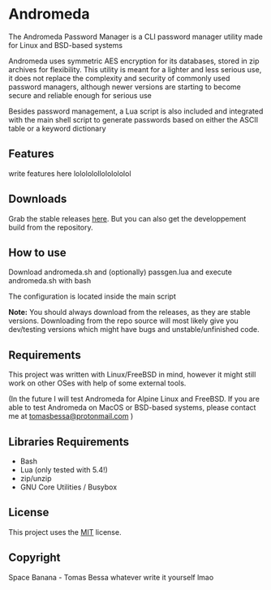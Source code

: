 Andromeda
====
The Andromeda Password Manager is a CLI password manager utility made for Linux and BSD-based systems

Andromeda uses symmetric AES encryption for its databases, stored in zip archives for flexibility. This utility is meant for a lighter and less serious use, it does not replace the complexity and security of commonly used password managers, although newer versions are starting to become secure and reliable enough for serious use

Besides password management, a Lua script is also included and integrated with the main shell script to generate passwords based on either the ASCII table or a keyword dictionary

Features
--------
write features here lolololollololololol

Downloads
---------

Grab the stable releases [here](https://github.com/spacebanana420/Andromeda/releases). But you can also get the developpement build from the repository.

How to use
----------
Download andromeda.sh and (optionally) passgen.lua and execute andromeda.sh with bash

The configuration is located inside the main script

**Note:** You should always download from the releases, as they are stable versions. Downloading from the repo source will most likely give you dev/testing versions which might have bugs and unstable/unfinished code.

Requirements
----------
This project was written with Linux/FreeBSD in mind, however it might still work on other OSes with help of some external tools.

(In the future I will test Andromeda for Alpine Linux and FreeBSD. If you are able to test Andromeda on MacOS or BSD-based systems, please contact me at tomasbessa@protonmail.com
)

Libraries Requirements
----------------------
* Bash
* Lua (only tested with 5.4!)
* zip/unzip
* GNU Core Utilities / Busybox

License
-------
This project uses the [MIT](./license.md) license.

Copyright
---------
Space Banana - Tomas Bessa whatever write it yourself lmao